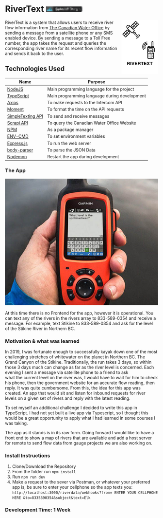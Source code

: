 # RiverText <a href="https://github.com/SeanMcTernan" target="_blank"><img src="https://raw.githubusercontent.com/SeanMcTernan/SeanMcTernan/140c9255ba95e71fc0988bc36cc1f327fe360b9f/ReadMe_Badge.svg" width="120"/></a>


<img src="https://raw.githubusercontent.com/SeanMcTernan/SeanMcTernan/cd44fb73ee68d7074b3d8677c2afc5bad6f355ec/RiverText.svg" align="right"
     alt="RiverText App Image By Sean Mc Ternan " width="120" height="178">


RiverText is a system that allows users to receive river flow information from <a href="https://wateroffice.ec.gc.ca/mainmenu/real_time_data_index_e.html" target="_blank">The Canadian Water Office</a> by sending a message from a satellite phone or any SMS enabled device. By sending a message to a Toll Free number, the app takes the request and queries the corresponding river name for its recent flow information and sends it back to the user.


## Technologies Used
| Name                                                        | Purpose                                                                                                    |
| ----------------------------------------------------------- | ---------------------------------------------------------------------------------------------------------- |
| [NodeJS](https://nodejs.org/en/)         | Main programming language for the project |
| [TypeScript](https://www.typescriptlang.org/)         | Main programming language during development|
| [Axios](https://www.npmjs.com/package/axios)                      | To make requests to the Intercom API |
| [Moment](https://momentjs.com/)                      | To format the time on the API requests |
| [SimpleTexting API](https://www.simpletexting.com) | To send and receive messages                                                          |
| [Scrapi API](https://scrap2api.web.app/d)                     | To query the Canadian Water Office Website                                                                                     |
| [NPM](https://www.npmjs.com/)                                | As a package manager                                                         |
| [ENV-CMD](https://www.npmjs.com/package/env-cmd)                     | To set environment variables                                                                                                 |
| [Express.js](https://expressjs.com/)                            | To run the web server                                                                                      |
| [body-parser](https://www.npmjs.com/package/body-parser)                                   | To parse the JSON Data
| [Nodemon](https://www.npmjs.com/package/nodemon)                            | Restart the app during development             

### The App

<p align="center">
  <img src="https://github.com/SeanMcTernan/SeanMcTernan/blob/main/RiverText.jpg?raw=true" alt="RiverText Image" width="738">
</p>

At this time there is no Frontend for the app, however it is operational. You can text any of the rivers in the rivers array to 833-589-0354 and receive a message. For example, text Stikine to 833-589-0354 and ask for the level of the Stikine River in Northern BC.


### Motivation & what was learned

In 2019, I was fortunate enough to successfully kayak down one of the most challenging stretches of whitewater on the planet in Northern BC. The Grand Canyon of the Stikine. Traditionally, the run takes 3 days, so within those 3 days much can change as far as the river level is concerned. Each evening I sent a message via satellite phone to a friend to ask what the current level on the river was, I would have to wait for him to check his phone, then the government website for an accurate flow reading, then reply. It was quite cumbersome. From this, the idea for this app was created. An app that would sit and listen for inbound requests for river levels on a given set of rivers and reply with the latest reading. 

To set myself an additional challenge I decided to write this app in TypeScript. I had not yet built a live app via Typescript, so I thought this would be a great opportunity to apply what I had learned in some courses I was taking. 
 
The app as it stands is in its raw form. Going forward I would like to have a front end to show a map of rivers that are available and add a host server for remote to send flow data from gauge projects we are also working on. 

### Install Instructions

1. Clone/Download the Repository 
2. From the folder run `npm install`
3. Run `npm run dev`
4. Make a request to the sever via Postman, or whatever your preferred app is, be sure to enter your cellphone so the app texts you: 
`http://localhost:3000/riverdata/webhooks?from= ENTER YOUR CELLPHONE HERE &to=8335890354&subject&text=Elk`

### Development Time: 1 Week
